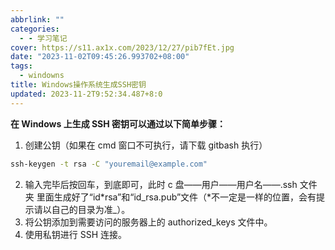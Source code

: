 ```yaml
---
abbrlink: ""
categories:
  - - 学习笔记
cover: https://s11.ax1x.com/2023/12/27/pib7fEt.jpg
date: "2023-11-02T09:45:26.993702+08:00"
tags:
  - windowns
title: Windows操作系统生成SSH密钥
updated: 2023-11-2T9:52:34.487+8:0
---
```


**在 Windows 上生成 SSH 密钥可以通过以下简单步骤：**

1. 创建公钥（如果在 cmd 窗口不可执行，请下载 gitbash 执行）

```cmd
ssh-keygen -t rsa -C "youremail@example.com"
```

2. 输入完毕后按回车，到底即可，此时 c 盘——用户——用户名——.ssh 文件夹 里面生成好了“id*rsa”和“id_rsa.pub”文件（*不一定是一样的位置，会有提示请以自己的目录为准\_）。
3. 将公钥添加到需要访问的服务器上的 authorized_keys 文件中。
4. 使用私钥进行 SSH 连接。
